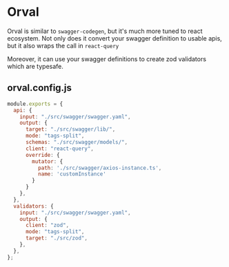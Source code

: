 # Orval

Orval is similar to `swagger-codegen`, but it's much more tuned to react ecosystem.
Not only does it convert your swagger definition to usable apis, but it also wraps the call in `react-query`

Moreover, it can use your swagger definitions to create zod validators which are typesafe.

## orval.config.js

```javascript
module.exports = {
  api: {
    input: "./src/swagger/swagger.yaml",
    output: {
      target: "./src/swagger/lib/",
      mode: "tags-split",
      schemas: "./src/swagger/models/",
      client: "react-query",
      override: {
        mutator: {
          path: './src/swagger/axios-instance.ts',
          name: 'customInstance'
        }
      }
    },
  },
  validators: {
    input: "./src/swagger/swagger.yaml",
    output: {
      client: "zod",
      mode: "tags-split",
      target: "./src/zod",
    },
  },
};
```